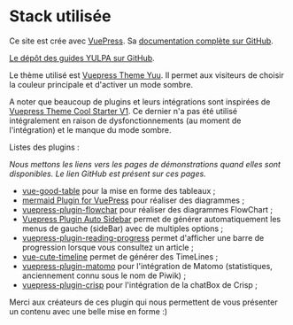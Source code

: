 # Stack utilisée


Ce site est crée avec [VuePress](https://vuepress.vuejs.org/). Sa
[documentation complète sur GitHub](https://vuepress.vuejs.org/guide/).

[Le dépôt des guides YULPA sur GitHub](https://github.com/yulPa/documentations-public).

Le thème utilisé est
[Vuepress Theme Yuu](https://vuepress-theme-yuu.netlify.app/). Il permet
aux visiteurs de choisir la couleur principale et d'activer un mode
sombre.

A noter que beaucoup de plugins et leurs intégrations sont inspirées de
[Vuepress Theme Cool Starter V1](https://friendlyuser.github.io/vuepress-theme-cool-starter/).
Ce dernier n'a pas été utilisé intégralement en raison de
dysfonctionnements (au moment de l'intégration) et le manque du mode
sombre.

Listes des plugins :

*Nous mettons les liens vers les pages de démonstrations quand
elles sont disponibles. Le lien GitHub est présent sur ces pages.*

- [vue-good-table](https://xaksis.github.io/vue-good-table/) pour la
  mise en forme des tableaux ;
- [mermaid Plugin for VuePress](https://vuepress-plugin-mermaidjs.efrane.com/)
  pour réaliser des diagrammes ;
- [vuepress-plugin-flowchar](https://flowchart.vuepress.ulivz.com/) pour
  réaliser des diagrammes FlowChart ;
- [Vuepress Plugin Auto Sidebar](https://shanyuhai123.github.io/vuepress-plugin-auto-sidebar/)
  permet de générer automatiquement les menus de gauche (sideBar) avec
  de multiples options ;
- [vuepress-plugin-reading-progress](https://github.com/tolking/vuepress-plugin-reading-progress)
  permet d'afficher une barre de progression lorsque vous consultez un
  article ;
- [vue-cute-timeline](https://vue-cute-timeline.netlify.app/) permet de
  générer des TimeLines ;
- [vuepress-plugin-matomo](https://github.com/qdot/vuepress-plugin-matomo)
  pour l'intégration de Matomo (statistiques, anciennement connu sous le
  nom de Piwik) ;
- [vuepress-plugin-crisp](https://github.com/z3by/vuepress-plugin-crisp)
  pour l'intégration de la chatBox de Crisp ;

Merci aux créateurs de ces plugin qui nous permettent de vous présenter
un contenu avec une belle mise en forme :)
